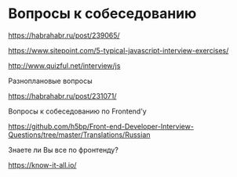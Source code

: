 # Вопросы к собеседованию

https://habrahabr.ru/post/239065/

https://www.sitepoint.com/5-typical-javascript-interview-exercises/

http://www.quizful.net/interview/js

Разноплановые вопросы  

https://habrahabr.ru/post/231071/

Вопросы к собеседованию по Frontend'у  

https://github.com/h5bp/Front-end-Developer-Interview-Questions/tree/master/Translations/Russian

Знаете ли Вы все по фронтенду?

https://know-it-all.io/